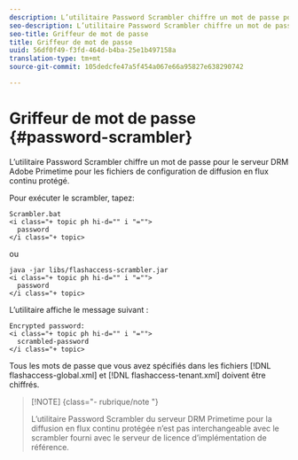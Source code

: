 ```yaml
---
description: L’utilitaire Password Scrambler chiffre un mot de passe pour le serveur DRM Adobe Primetime pour les fichiers de configuration de diffusion en flux continu protégé.
seo-description: L’utilitaire Password Scrambler chiffre un mot de passe pour le serveur DRM Adobe Primetime pour les fichiers de configuration de diffusion en flux continu protégé.
seo-title: Griffeur de mot de passe
title: Griffeur de mot de passe
uuid: 56df0f49-f3fd-464d-b4ba-25e1b497158a
translation-type: tm+mt
source-git-commit: 105dedcfe47a5f454a067e66a95827e638290742

---
```



# Griffeur de mot de passe {#password-scrambler}

L’utilitaire Password Scrambler chiffre un mot de passe pour le serveur DRM Adobe Primetime pour les fichiers de configuration de diffusion en flux continu protégé.

Pour exécuter le scrambler, tapez:

```
Scrambler.bat  
<i class="+ topic ph hi-d="" i "="">
  password 
</i class="+ topic>
```

ou

```
java -jar libs/flashaccess-scrambler.jar  
<i class="+ topic ph hi-d="" i "="">
  password  
</i class="+ topic>
```

L’utilitaire affiche le message suivant :

```
Encrypted password:  
<i class="+ topic ph hi-d="" i "="">
  scrambled-password 
</i class="+ topic>
```

Tous les mots de passe que vous avez spécifiés dans les fichiers [!DNL flashaccess-global.xml] et [!DNL flashaccess-tenant.xml] doivent être chiffrés.

>[!NOTE] {class=&quot;- rubrique/note &quot;}
>
>L’utilitaire Password Scrambler du serveur DRM Primetime pour la diffusion en flux continu protégée n’est pas interchangeable avec le scrambler fourni avec le serveur de licence d’implémentation de référence.